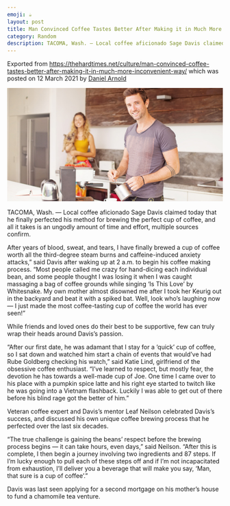 ```yaml
---
emoji: ☕
layout: post
title: Man Convinced Coffee Tastes Better After Making it in Much More Inconvenient Way
category: Random
description: TACOMA, Wash. — Local coffee aficionado Sage Davis claimed today that he finally perfected his method for brewing the perfect cup of coffee, and all it takes is an ungodly amount of time and effort, multiple sources confirm.
---
```


Exported
from https://thehardtimes.net/culture/man-convinced-coffee-tastes-better-after-making-it-in-much-more-inconvenient-way/
which was posted on 12 March 2021 by [Daniel Arnold](https://thehardtimes.net/author/daniel-arnold/)

![Man making coffee while smiling](man-making-coffee.jpg)

TACOMA, Wash. — Local coffee aficionado Sage Davis claimed today that he finally perfected his method for brewing the
perfect cup of coffee, and all it takes is an ungodly amount of time and effort, multiple sources confirm.

After years of blood, sweat, and tears, I have finally brewed a cup of coffee worth all the third-degree steam burns and
caffeine-induced anxiety attacks,” said Davis after waking up at 2 a.m. to begin his coffee making process. “Most people
called me crazy for hand-dicing each individual bean, and some people thought I was losing it when I was caught
massaging a bag of coffee grounds while singing ‘Is This Love’ by Whitesnake. My own mother almost disowned me after I
took her Keurig out in the backyard and beat it with a spiked bat. Well, look who’s laughing now — I just made the most
coffee-tasting cup of coffee the world has ever seen!”

While friends and loved ones do their best to be supportive, few can truly wrap their heads around Davis’s passion.

“After our first date, he was adamant that I stay for a ‘quick’ cup of coffee, so I sat down and watched him start a
chain of events that would’ve had Rube Goldberg checking his watch,” said Katie Lind, girlfriend of the obsessive coffee
enthusiast. “I’ve learned to respect, but mostly fear, the devotion he has towards a well-made cup of Joe. One time I
came over to his place with a pumpkin spice latte and his right eye started to twitch like he was going into a Vietnam
flashback. Luckily I was able to get out of there before his blind rage got the better of him.”

Veteran coffee expert and Davis’s mentor Leaf Neilson celebrated Davis’s success, and discussed his own unique coffee
brewing process that he perfected over the last six decades.

“The true challenge is gaining the beans’ respect before the brewing process begins — it can take hours, even days,”
said Neilson. “After this is complete, I then begin a journey involving two ingredients and 87 steps. If I’m lucky
enough to pull each of these steps off and if I’m not incapacitated from exhaustion, I’ll deliver you a beverage that
will make you say, ‘Man, that sure is a cup of coffee’.”

Davis was last seen applying for a second mortgage on his mother’s house to fund a chamomile tea venture.

